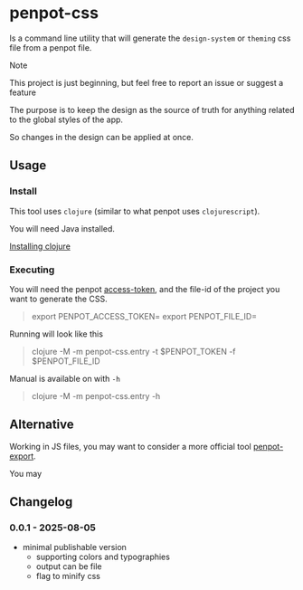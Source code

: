 
# penpot-css

Is a command line utility that will generate the `design-system` or `theming` css file from a penpot file.

> [!NOTE]  
> This project is just beginning, but feel free to report an issue or suggest a feature


The purpose is to keep the design as the source of truth for anything related to the global styles of the app.

So changes in the design can be applied at once.

## Usage
### Install

This tool uses `clojure` (similar to what penpot uses `clojurescript`).

You will need Java installed.

[Installing clojure](https://clojure.org/guides/install_clojure)


### Executing

You will need the penpot [access-token](https://help.penpot.app/technical-guide/integration/#access-tokens), and the file-id of the project you want to generate the CSS.


> export PENPOT_ACCESS_TOKEN=<access-token>
> export PENPOT_FILE_ID=<file-id>


Running will look like this

> clojure -M -m penpot-css.entry -t $PENPOT_TOKEN -f $PENPOT_FILE_ID


Manual is available on with `-h`

> clojure -M -m penpot-css.entry -h


## Alternative

Working in JS files, you may want to consider a more official tool [penpot-export](https://github.com/penpot/penpot-export).


You may 


## Changelog

### 0.0.1 - 2025-08-05

- minimal publishable version
  - supporting colors and typographies
  - output can be file
  - flag to minify css



<!-- ## Next features -->

<!-- | supporting basic `btn` component | -->
<!-- | supporting `ico` component       | -->
<!-- | extending CSS properties         | -->
